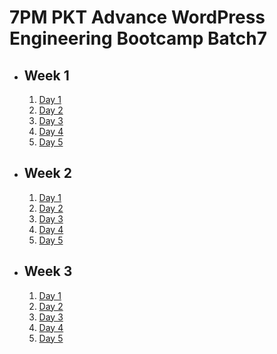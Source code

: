 # 7PM PKT Advance WordPress Engineering Bootcamp Batch7

- ## Week 1

   1. [Day 1](https://www.facebook.com/iCodeguru/videos/2203675690056800)
   2. [Day 2](https://www.facebook.com/iCodeguru/videos/1115355973247237)
   3. [Day 3](https://www.facebook.com/iCodeguru/videos/534557646276674)
   4. [Day 4](https://www.facebook.com/iCodeguru/videos/590658957255895)
   5. [Day 5](https://www.facebook.com/iCodeguru/videos/1124940722675189)

- ## Week 2

   1. [Day 1](https://www.facebook.com/iCodeguru/videos/1105182301290523)
   2. [Day 2](https://www.facebook.com/iCodeguru/videos/586577820908374)
   3. [Day 3](https://www.facebook.com/iCodeguru/videos/1189935075983557)
   4. [Day 4](https://www.facebook.com/iCodeguru/videos/4027622987467499)
   5. [Day 5](https://www.facebook.com/iCodeguru/videos/3653772361580755)

- ## Week 3

   1. [Day 1](https://www.facebook.com/iCodeguru/videos/1119189566885660)
   2. [Day 2](https://www.facebook.com/watch/?v=1597112077606222)
   3. [Day 3]()
   4. [Day 4](https://www.facebook.com/watch/?v=1365240127799114)
   5. [Day 5](https://www.facebook.com/watch/?v=629775479529668)

<!-- - ## Week 4

   1. [Day 1](https://www.facebook.com/watch/?v=1663336754607656)
   2. [Day 2](https://www.facebook.com/watch/?v=533199959777370)
   3. [Day 3]()
   4. [Day 4](https://www.facebook.com/watch/?v=1330933961375005)
   5. [Day 5](https://www.facebook.com/watch/?v=659354703096783) -->

<!-- - ## Week 5

   1. [Day 1](https://www.facebook.com/watch/?v=1946726509064351)
   2. [Day 2](https://www.facebook.com/watch/?v=1139742164366896)
   3. [Day 3](https://www.facebook.com/iCodeguru/videos/603071952513869)
   4. [Day 4]()
   5. [Day 5]() -->

<!-- - ## Week 

   1. [Day 1]()
   2. [Day 2]()
   3. [Day 3]()
   4. [Day 4]()
   5. [Day 5]() -->